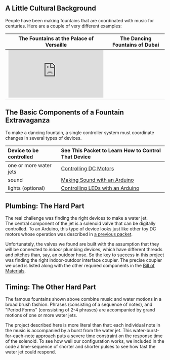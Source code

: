 ## A Little Cultural Background ##

People have been making fountains that are coordinated with music for
centuries.  Here are a couple of very different examples:

| The Fountains at the Palace of Versaille  |  The Dancing Fountains of Dubai  |
|:-----------------------------------------:|:--------------------------------:|
| <iframe src="https://www.youtube.com/embed/AVuE2bjlXPw" frameborder="0" allowfullscreen/> | <iframe src="https://www.youtube.com/embed/mGDNKHMJVOo" frameborder="0" allowfullscreen></iframe> |

## The Basic Components of a Fountain Extravaganza ##

To make a dancing fountain, a single controller system must coordinate changes 
in several types of devices.  

| Device to be controlled | See This Packet to Learn How to Control That Device |
|:------------------------|:----------------------------------------------------|
| one or more water jets  | [Controlling DC Motors]()                           |
| sound                   | [Making Sound with an Arduino]()                    |
| lights (optional)       | [Controlling LEDs with an Arduino]()                |

## Plumbing:  The Hard Part ##

The real challenge was finding the right devices to make a water jet.  
The central component of the jet is a solenoid valve that can be digitally 
controlled. To an Arduino, this type of device looks just like other toy 
DC motors whose operation was described in [a previous packet]().

Unfortunately, the valves we found are built with the assumption that they
will be connected to *indoor* plumbing devices, which have different threads
and pitches than, say, an outdoor hose.  So the key to success in this project
was finding the right indoor-outdoor interface coupler.  The precise
coupler we used is listed along with the other required components 
in the [Bill of Materials](circuit.md).

## Timing: The Other Hard Part ##

The famous fountains shown above combine music and water motions in a broad brush 
fashion.  Phrases (consisting of a sequence of notes), and "Period Forms" (conssisting
of 2-4 phrases) are accompanied by grand motions of one or more water jets.

The project described here is more literal than that:  each individual note in the 
music is accompanied by a burst from the water jet.  This water-burst-for-each-note
approach puts a severe time constraint on the response time of the solenoid.
To see how well our configuration works, we included in the code a time-sequence
of shorter and shorter pulses to see how fast the water jet could respond.





